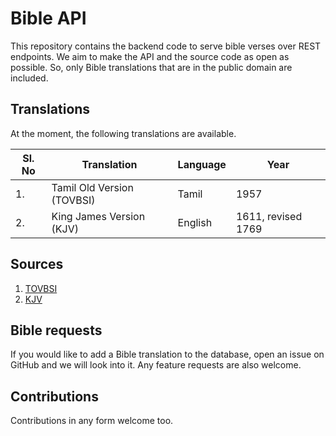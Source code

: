 # Bible API

This repository contains the backend code to serve bible verses over REST endpoints.
We aim to make the API and the source code as open as possible.
So, only Bible translations that are in the public domain are included.

## Translations

At the moment, the following translations are available.

| Sl. No | Translation                | Language | Year               |
| ------ | -------------------------- | -------- | ------------------ |
| 1.     | Tamil Old Version (TOVBSI) | Tamil    | 1957               |
| 2.     | King James Version (KJV)   | English  | 1611, revised 1769 |


## Sources

1. [TOVBSI](https://github.com/berinaniesh/bible-tamil)
2. [KJV](https://github.com/berinaniesh/bible-kjv)

## Bible requests

If you would like to add a Bible translation to the database,
open an issue on GitHub and we will look into it.
Any feature requests are also welcome.

## Contributions

Contributions in any form welcome too.

